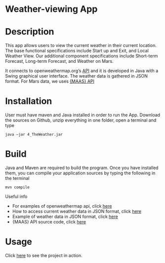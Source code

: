 # Weather-viewing App 



# Description

This app allows users to view the current weather in their current location. The base functional specifications include Start up and Exit, and Local Weather View. Our additional component specifications include Short-term Forecast, Long-term Forecast, and Weather on Mars.

 It connects to openweathermap.org’s <a href="http://openweathermap.org/api">API</a> and it is developed in Java with a Swing graphical user interface. The weather data is gathered in JSON format. For Mars data, we uses <a href="http://marsweather.ingenology.com/">{MAAS} API</a>
 
# Installation
User must have maven and Java installed in order to run the App.
Download the sources on Github, unzip everything in one folder, open a terminal and type
    
    java –jar 4_TheWeather.jar
 
# Build
Java and Maven are required to build the program. Once you have installed them, you can compile your application sources by typing the following in the terminal

   
    mvn compile

Useful info
- For examples of openweathermap api, click <a href="http://openweathermap.org/examples">here</a>
- How to access current weather data in JSON format, click <a href="http://openweathermap.org/current">here</a>
- Example of weather data in JSON format, click <a href="http://api.openweathermap.org/data/2.5/weather?q=London,uk">here</a>
- {MAAS} API source code,  click <a href="https://github.com/ingenology/mars_weather_api/">here</a>

# Usage

Click <a href="https://www.youtube.com/watch?v=YdSvyNU3DuA&feature=youtu.be">here</a> to see the project in action.

 
 
 
 
 
